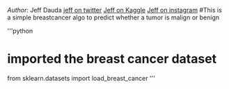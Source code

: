 *Author:*  Jeff Dauda
[jeff on twitter](https://twitter.com/jeffdauda)
[Jeff on Kaggle](https://kaggle.com/jeffdauda)
[Jeff on instagram](https://instagram.com/jeffdauda)
#This is a simple breastcancer algo to predict whether a tumor is malign or benign 

'''python
# imported the breast cancer dataset 
from sklearn.datasets import load_breast_cancer
'''
